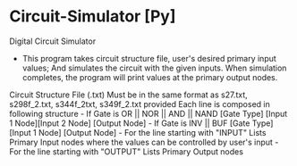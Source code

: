# Circuit-Simulator [Py]
Digital Circuit Simulator
  - This program takes circuit structure file, user's desired primary input values;
  And simulates the circuit with the given inputs.
  When simulation completes, the program will print values at the primary output nodes.

Circuit Structure File (.txt)
  Must be in the same format as s27.txt, s298f_2.txt, s344f_2txt, s349f_2.txt provided
  Each line is composed in following structure
    - If Gate is OR || NOR || AND || NAND
      [Gate Type] [Input 1 Node][Input 2 Node] [Output Node]
    - If Gate is INV || BUF
      [Gate Type] [Input 1 Node] [Output Node]
    - For the line starting with "INPUT"
      Lists Primary Input nodes where the values can be controlled by user's input
    - For the line starting with "OUTPUT"
      Lists Primary Output nodes
      
      
